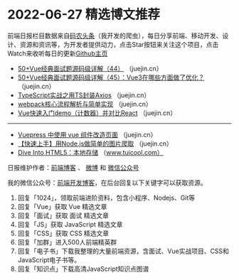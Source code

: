 # 2022-06-27 精选博文推荐

前端日报栏目数据来自[码农头条](http://hao.caibaojian.com.cn/)（我开发的爬虫），每日分享前端、移动开发、设计、资源和资讯等，为开发者提供动力，点击Star按钮来关注这个项目，点击Watch来收听每日的更新[Github主页](https://github.com/kujian/frontendDaily)
* [50+Vue经典面试题源码级详解（44）](https://juejin.cn/post/7113482132214775816) （juejin.cn）
* [50+Vue经典面试题源码级详解（45）：Vue3在哪些方面做了优化？](https://juejin.cn/post/7113497843666518047) （juejin.cn）
* [TypeScript实战之用TS封装Axios](https://juejin.cn/post/7113475007598034951) （juejin.cn）
* [webpack核心流程解析与简单实现](https://juejin.cn/post/7113471451478360071) （juejin.cn）
* [Vue快速入门demo（计数器）并对比React](https://juejin.cn/post/7113384231790706724) （juejin.cn）

***
* [Vuepress 中使用 vue 组件改造页面](https://juejin.cn/post/7113507996797239303) （juejin.cn）
* [【快速上手】用Node.js做简单的图片爬取](https://juejin.cn/post/7113506041425297421) （juejin.cn）
* [Dive Into HTML5：本地存储](http://www.tuicool.com/articles/hit/FBVf2qz) （www.tuicool.com）

日报维护作者：[前端博客](http://caibaojian.com.cn/) 、 [微博](http://weibo.com/kujian) 和 [微信公众号](https://open.weixin.qq.com/qr/code?username=caibaojian_com)

我的微信公众号：[前端开发博客](https://open.weixin.qq.com/qr/code?username=caibaojian_com)，在后台回复以下关键字可以获取资源。

1. 回复「1024」，领取前端进阶资料，包含小程序、Nodejs、Git等
2. 回复「Vue」获取 Vue 精选文章
3. 回复「面试」获取 面试 精选文章
4. 回复「JS」获取 JavaScript 精选文章
5. 回复「CSS」获取 CSS 精选文章
6. 回复「加群」进入500人前端精英群
7. 回复「电子书」下载我整理的大量前端资源，含面试、Vue实战项目、CSS和JavaScript电子书等。
8. 回复「知识点」下载高清JavaScript知识点图谱